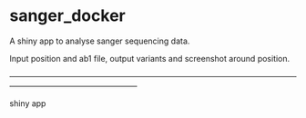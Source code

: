 # sanger_docker
A shiny app to analyse sanger sequencing data. 

Input position and ab1 file, output variants and screenshot around position.







————————————————————————————————————————————————————

shiny app 
